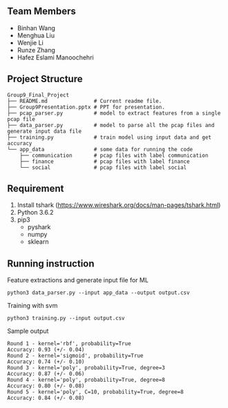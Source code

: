 Team Members
-----------

- Binhan Wang
- Menghua Liu
- Wenjie Li
- Runze Zhang
- Hafez Eslami Manoochehri

Project Structure
-----------

    Group9_Final_Project
    ├── README.md               # Current readme file.
    ├── Group9Presentation.pptx # PPT for presentation.
    ├── pcap_parser.py          # model to extract features from a single pcap file
    ├── data_parser.py          # model to parse all the pcap files and generate input data file
    ├── training.py             # train model using input data and get accuracy  
    └── app_data                # some data for running the code
        ├── communication       # pcap files with label communication
        ├── finance             # pcap files with label finance
        └── social              # pcap files with label social

Requirement
-----------

1. Install tshark (https://www.wireshark.org/docs/man-pages/tshark.html)
2. Python 3.6.2
3. pip3
    - pyshark
    - numpy
    - sklearn

Running instruction
-----------

Feature extractions and generate input file for ML

    python3 data_parser.py --input app_data --output output.csv

Training with svm

    python3 training.py --input output.csv

Sample output

    Round 1 - kernel='rbf', probability=True
    Accuracy: 0.93 (+/- 0.04)
    Round 2 - kernel='sigmoid', probability=True
    Accuracy: 0.74 (+/- 0.10)
    Round 3 - kernel='poly', probability=True, degree=3
    Accuracy: 0.87 (+/- 0.06)
    Round 4 - kernel='poly', probability=True, degree=8
    Accuracy: 0.80 (+/- 0.08)
    Round 5 - kernel='poly', C=10, probability=True, degree=8
    Accuracy: 0.84 (+/- 0.08)    
